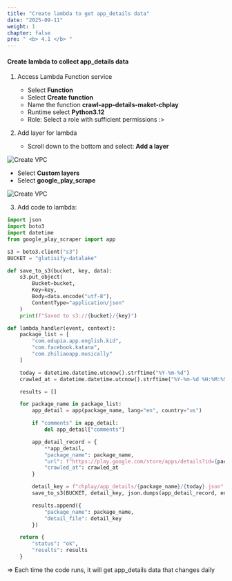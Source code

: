 ```yaml
---
title: "Create lambda to get app_details data"
date: "2025-09-11"
weight: 1
chapter: false
pre: " <b> 4.1 </b> "
---
```


#### Create lambda to collect app_details data

1. Access Lambda Function service

   - Select **Function**
   - Select **Create function**
   - Name the function **crawl-app-details-maket-chplay**
   - Runtime select **Python3.12**
   - Role: Select a role with sufficient permissions :>

2. Add layer for lambda
   - Scroll down to the bottom and select: **Add a layer**

![Create VPC](/images/2/9.png?featherlight=false&width=90pc)

   - Select **Custom layers**
   - Select **google_play_scrape**

![Create VPC](/images/2/10.png?featherlight=false&width=90pc)

3. Add code to lambda:

```python
import json
import boto3
import datetime
from google_play_scraper import app

s3 = boto3.client("s3")
BUCKET = "glutisify-datalake"

def save_to_s3(bucket, key, data):
    s3.put_object(
        Bucket=bucket,
        Key=key,
        Body=data.encode("utf-8"),
        ContentType="application/json"
    )
    print(f"Saved to s3://{bucket}/{key}")

def lambda_handler(event, context):
    package_list = [
        "com.edupia.app.english.kid",
        "com.facebook.katana",
        "com.zhiliaoapp.musically"
    ]

    today = datetime.datetime.utcnow().strftime("%Y-%m-%d")
    crawled_at = datetime.datetime.utcnow().strftime("%Y-%m-%d %H:%M:%S")

    results = []

    for package_name in package_list:
        app_detail = app(package_name, lang="en", country="us")

        if "comments" in app_detail:
            del app_detail["comments"]

        app_detail_record = {
            **app_detail,
            "package_name": package_name,
            "url": f"https://play.google.com/store/apps/details?id={package_name}",
            "crawled_at": crawled_at
        }

        detail_key = f"chplay/app_details/{package_name}/{today}.json"
        save_to_s3(BUCKET, detail_key, json.dumps(app_detail_record, ensure_ascii=False))

        results.append({
            "package_name": package_name,
            "detail_file": detail_key
        })

    return {
        "status": "ok",
        "results": results
    }
```

⇒ Each time the code runs, it will get app_details data that changes daily